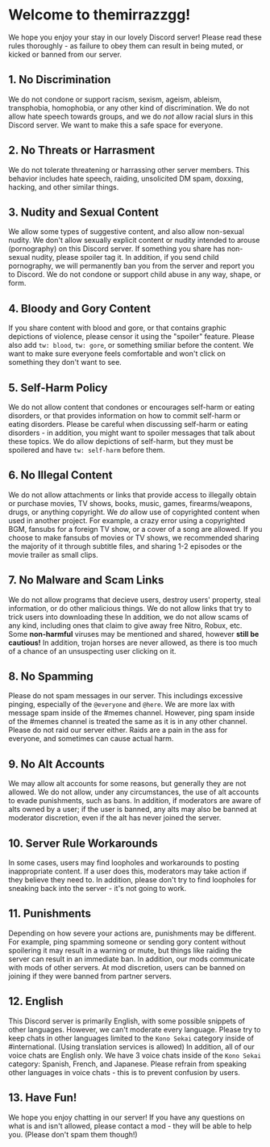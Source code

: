 # Welcome to themirrazzgg!
We hope you enjoy your stay in our lovely Discord server! Please read these rules thoroughly - as failure to obey them can result in being muted, or kicked or banned from our server.

## 1. No Discrimination
We do not condone or support racism, sexism, ageism, ableism, transphobia, homophobia, or any other kind of discrimination. We do not allow hate speech towards groups, and we do *not* allow racial slurs in this Discord server. We want to make this a safe space for everyone.

## 2. No Threats or Harrasment
We do not tolerate threatening or harrassing other server members. This behavior includes hate speech, raiding, unsolicited DM spam, doxxing, hacking, and other similar things.

## 3. Nudity and Sexual Content
We allow some types of suggestive content, and also allow non-sexual nudity. We don't allow sexually explicit content or nudity intended to arouse (pornography) on this Discord server. If something you share has non-sexual nudity, please spoiler tag it. In addition, if you send child pornography, we will permanently ban you from the server and report you to Discord. We do not condone or support child abuse in any way, shape, or form.

## 4. Bloody and Gory Content
If you share content with blood and gore, or that contains graphic depictions of violence, please censor it using the "spoiler" feature. Please also add `tw: blood`, `tw: gore`, or something smiliar before the content. We want to make sure everyone feels comfortable and won't click on something they don't want to see.

## 5. Self-Harm Policy
We do not allow content that condones or encourages self-harm or eating disorders, or that provides information on how to commit self-harm or eating disorders. Please be careful when discussing self-harm or eating disorders - in addition, you might want to spoiler messages that talk about these topics. We do allow depictions of self-harm, but they must be spoilered and have `tw: self-harm` before them.

## 6. No Illegal Content
We do not allow attachments or links that provide access to illegally obtain or purchase movies, TV shows, books, music, games, firearms/weapons, drugs, or anything copyright. We *do* allow use of copyrighted content when used in another project. For example, a crazy error using a copyrighted BGM, fansubs for a foreign TV show, or a cover of a song are allowed. If you choose to make fansubs of movies or TV shows, we recommended sharing the majority of it through subtitle files, and sharing 1-2 episodes or the movie trailer as small clips.

## 7. No Malware and Scam Links
We do not allow programs that decieve users, destroy users' property, steal information, or do other malicious things. We do not allow links that try to trick users into downloading these In addition, we do not allow scams of any kind, including ones that claim to give away free Nitro, Robux, etc. Some **non-harmful** viruses may be mentioned and shared, however **still be cautious!** In addition, trojan horses are never allowed, as there is too much of a chance of an unsuspecting user clicking on it.

## 8. No Spamming
Please do not spam messages in our server. This includings excessive pinging, especially of the `@everyone` and `@here`. We are more lax with message spam inside of the #memes channel. However, ping spam inside of the #memes channel is treated the same as it is in any other channel. Please do not raid our server either. Raids are a pain in the ass for everyone, and sometimes can cause actual harm.

## 9. No Alt Accounts
We may allow alt accounts for some reasons, but generally they are not allowed. We do not allow, under any circumstances, the use of alt accounts to evade punishments, such as bans. In addition, if moderators are aware of alts owned by a user; if the user is banned, any alts may also be banned at moderator discretion, even if the alt has never joined the server.

## 10. Server Rule Workarounds
In some cases, users may find loopholes and workarounds to posting inappropriate content. If a user does this, moderators may take action if they believe they need to. In addition, please don't try to find loopholes for sneaking back into the server - it's not going to work.

## 11. Punishments
Depending on how severe your actions are, punishments may be different. For example, ping spamming someone or sending gory content without spoilering it may result in a warning or mute, but things like raiding the server can result in an immediate ban. In addition, our mods communicate with mods of other servers. At mod discretion, users can be banned on joining if they were banned from partner servers.

## 12. English
This Discord server is primarily English, with some possible snippets of other languages. However, we can't moderate every language. Please try to keep chats in other languages limited to the `Kono Sekai` category inside of #international. (Using translation services is allowed) In addition, all of our voice chats are English only. We have 3 voice chats inside of the `Kono Sekai` category: Spanish, French, and Japanese. Please refrain from speaking other languages in voice chats - this is to prevent confusion by users.

## 13. Have Fun!
We hope you enjoy chatting in our server! If you have any questions on what is and isn't allowed, please contact a mod - they will be able to help you. (Please don't spam them though!)
